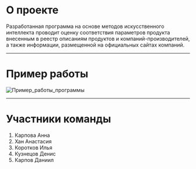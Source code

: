 # О проекте
Разработанная программа на основе методов искусственного интеллекта проводит оценку соответствия параметров продукта внесенным в реестр описаниям продуктов и компаний-производителей, а также информации, размещенной на официальных сайтах компаний.

---

# Пример работы


![Пример_работы_программы](https://user-images.githubusercontent.com/51875349/198862898-62a6650b-578d-4a37-a532-e929225538af.gif)

---



# Участники команды

1. Карпова Анна
2. Хан Анастасия
3. Коротков Илья
4. Кузнецов Денис
5. Карпов Даниил
